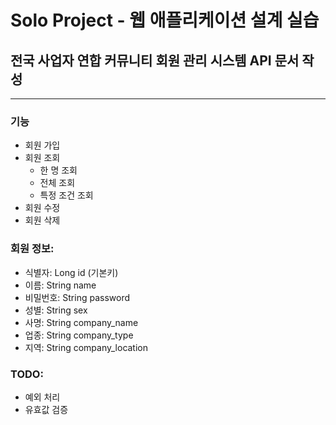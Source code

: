 # Solo Project - 웹 애플리케이션 설계 실습
## 전국 사업자 연합 커뮤니티 회원 관리 시스템 API 문서 작성

---

### 기능
  - 회원 가입
  - 회원 조회
    - 한 명 조회
    - 전체 조회
    - 특정 조건 조회
  - 회원 수정
  - 회원 삭제

### 회원 정보:
  - 식별자: Long id (기본키)
  - 이름: String name
  - 비밀번호: String password
  - 성별: String sex
  - 사명:  String company_name
  - 업종: String company_type
  - 지역: String company_location

### TODO:
  - 예외 처리
  - 유효값 검증
